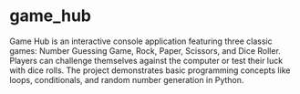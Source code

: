 # game_hub
Game Hub is an interactive console application featuring three classic games: Number Guessing Game, Rock, Paper, Scissors, and Dice Roller. Players can challenge themselves against the computer or test their luck with dice rolls. The project demonstrates basic programming concepts like loops, conditionals, and random number generation in Python.
